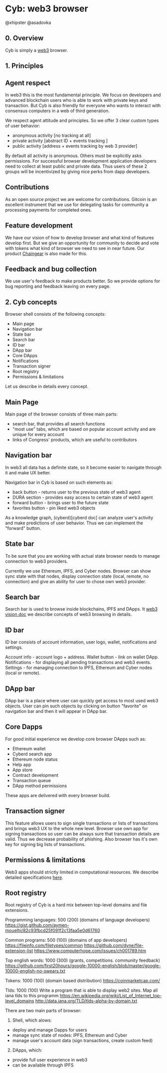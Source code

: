 # Cyb: web3 browser

@xhipster @asadovka

## 0. Overview

Cyb is simply a [web3](cyb/docs/web3-vision.md) browser.

## 1. Principles

## Agent respect

In web3 this is the most fundamental principle. We focus on developers and advanced blockchain users who is able to work with private keys and transaction. But Cyb is also friendly for everyone who wants to interact with consensus computers in a web of third generation.

We respect agent attitude and principles. So we offer 3 clear custom types of user behavior:

- anonymous activity [no tracking at all]
- private activity [abstract ID + events tracking ]
- public activity [address + events tracking by web 3 provider]

By default all activity is anonymous. Others must be explicitly asks permissions.
For successful browser development application developers need to collect at least public and private data. Thus users of these 2 groups will be incentivized by giving nice perks from dapp developers.

## Contributions

As an open source project we are welcome for contributions. Gitcoin is an excellent instrument that we use for delegating tasks for community a processing payments for completed ones.

## Feature development

We have our vision of how to develop browser and what kind of features develop first. But we give an opportunity for community to decide and vote with tokens what kind of browser we need to see in near future. Our product [Chaingear](https://github.com/cybercongress/chaingear) is also made for this.

## Feedback and bug collection

We use user's feedback to make products better. So we provide options for bug reporting and feedback leaving on every page.

## 2. Cyb concepts

Browser shell consists of the following concepts:

- Main page
- Navigation bar
- State bar
- Search bar
- ID bar
- DApp bar
- Core DApps
- Notifications
- Transaction signer
- Root registry
- Permissions & limitations

Let us describe in details every concept.


## Main Page

Main page of the browser consists of three main parts:

- search bar, that provides all search functions
- "most use" tabs, which are based on popular account activity and are unique for every account
- links of Congress' products, which are useful to contributors

## Navigation bar

In web3 all data has a definite state, so it become easier to navigate through it and make UX better.  

Navigation bar in Cyb is based on such elements as:

- back button - returns user to the previous state of web3 agent
- DURA section - provides easy access to certain state of web3 agent
- forward button - brings user to the future state
- favorites button - pin liked web3 objects  

As a knowledge graph, (cyberd)[cyberd doc] can analyze user's activity and make predictions of user behavior. Thus we can implement the "forward" button.

## State bar

To be sure that you are working with actual state browser needs to manage connection to web3 providers.

Currently we use Ethereum, IPFS, and Cyber nodes. Browser can show sync state with that nodes, display connection state (local, remote, no connection) and give an ability for user to chose own web3 provider.

## Search bar

Search bar is used to browse inside blockchains, IPFS and DApps. It [web3 vision doc](cyb/docs/web3-vision.md) we describe concepts of web3 browsing in details.

## ID bar

ID bar consists of account information, user logo, wallet, notifications and settings.

Account info - account logo + address.
Wallet button - link on wallet DApp.
Notifications - for displaying all pending transactions and web3 events.
Settings - for managing connection to IPFS, Ethereum and Cyber nodes (local or remote).

## DApp bar

DApp bar is a place where user can quickly get access to most used web3 objects. User can pin such objects by clicking on button "favorite" on navigation bar and then it will appear in DApp bar.

## Core Dapps

For good initial experience we develop core browser DApps such as:

- Ethereum wallet
- Cyberd search app
- Ethereum node status
- Help app
- App store
- Contract development
- Transaction queue
- DApp method permissions

These apps are delivered with every browser build.  

## Transaction signer

This feature allows users to sign single transactions or lists of transactions and brings web3 UX to the whole new level. Browser use own app for signing transactions so user can be always sure that transaction details are valid. Thus we decrease probability of phishing. Also browser has it's own key for signing big lists of transactions.

## Permissions & limitations

Web3 apps should strictly limited in computational resources. We describe detailed specifications [here](cyb/docs/dapp-guidelines.md).

## Root registry

Root registry of Cyb is a hard mix between top-level domains and file extensions.

Programming languages:
500 (200) (domains of language developers) https://gist.github.com/aymen-mouelhi/82c93fbcd25f091f2c13faa5e0d61760

Common programs:
500 (100) (domains of app developers) https://fileinfo.com/filetypes/common https://github.com/dyne/file-extension-list https://www.computerhope.com/issues/ch001789.htm

Top english words:
1000 (300) (grants, competitions. community feedback) https://github.com/first20hours/google-10000-english/blob/master/google-10000-english-no-swears.txt

Tokens:
1000 (100) (domain based distribution) https://coinmarketcap.com/

Tlds:
1000 (100) Write a program that is able to display web2 sites. Map all iana tlds to this programm https://en.wikipedia.org/wiki/List_of_Internet_top-level_domains http://data.iana.org/TLD/tlds-alpha-by-domain.txt










There are two main parts of browser:

1. Shell, which alows:

- deploy and manage Dapps for users
- manage sync state of nodes: IPFS, Ethereum and Cyber
- manage user's account data (sign transactions, create custom feed)

2. DApps, which:

- provide full user experience in web3
- can be available through IPFS
